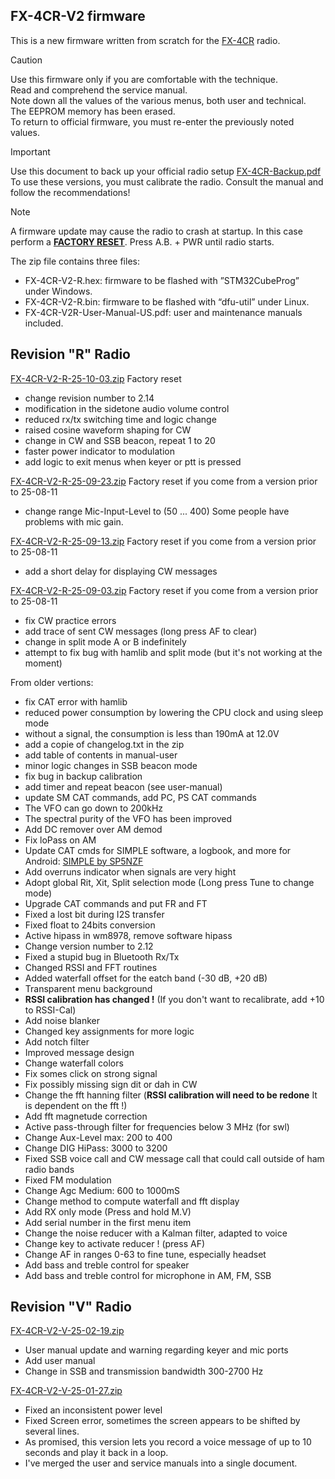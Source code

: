 ## FX-4CR-V2 firmware
This is a new firmware written from scratch for the [FX-4CR](https://bg2fx.com) radio.<br>

>[!CAUTION]
Use this firmware only if you are comfortable with the technique.<br>
Read and comprehend the service manual.<br>
Note down all the values of the various menus, both user and technical.<br>
The EEPROM memory has been erased.<br>
To return to official firmware, you must re-enter the previously noted values.

>[!IMPORTANT]
Use this document to back up your official radio setup
[FX-4CR-Backup.pdf](https://github.com/user-attachments/files/19410636/FX-4CR-Backup.pdf)
<br>To use these versions, you must calibrate the radio. Consult the manual and follow the recommendations!

>[!NOTE]
A firmware update may cause the radio to crash at startup.
In this case perform a <ins><b>FACTORY RESET</b></ins>. Press A.B. + PWR until radio starts.

The zip file contains three files:
- FX-4CR-V2-R.hex: firmware to be flashed with ”STM32CubeProg” under Windows.
- FX-4CR-V2-R.bin: firmware to be flashed with “dfu-util” under Linux.
- FX-4CR-V2R-User-Manual-US.pdf: user and maintenance manuals included.

## Revision "R" Radio
[FX-4CR-V2-R-25-10-03.zip](https://github.com/user-attachments/files/22683244/FX-4CR-V2-R-25-10-03.zip) Factory reset
- change revision number to 2.14
- modification in the sidetone audio volume control
- reduced rx/tx switching time and logic change
- raised cosine waveform shaping for CW
- change in CW and SSB beacon, repeat 1 to 20
- faster power indicator to modulation
- add logic to exit menus when keyer or ptt is pressed

[FX-4CR-V2-R-25-09-23.zip](https://github.com/user-attachments/files/22500009/FX-4CR-V2-R-25-09-23.zip) Factory reset if you come from a version prior to 25-08-11
- change range Mic-Input-Level to (50 ... 400) Some people have problems with mic gain.

[FX-4CR-V2-R-25-09-13.zip](https://github.com/user-attachments/files/22311808/FX-4CR-V2-R-25-09-13.zip) Factory reset if you come from a version prior to 25-08-11
- add a short delay for displaying CW messages

[FX-4CR-V2-R-25-09-03.zip](https://github.com/user-attachments/files/22123386/FX-4CR-V2-R-25-09-03.zip) Factory reset if you come from a version prior to 25-08-11
- fix CW practice errors
- add trace of sent CW messages (long press AF to clear)
- change in split mode A or B indefinitely
- attempt to fix bug with hamlib and split mode (but it's not working at the moment)

From older vertions:
- fix CAT error with hamlib
- reduced power consumption by lowering the CPU clock and using sleep mode
- without a signal, the consumption is less than 190mA at 12.0V
- add a copie of changelog.txt in the zip
- add table of contents in manual-user
- minor logic changes in SSB beacon mode
- fix bug in backup calibration
- add timer and repeat beacon (see user-manual)
- update SM CAT commands, add PC, PS CAT commands
- The VFO can go down to 200kHz
- The spectral purity of the VFO has been improved
- Add DC remover over AM demod
- Fix loPass on AM
- Update CAT cmds for SIMPLE software, a logbook, and more for Android: [SIMPLE by SP5NZF](https://sites.google.com/view/9h48sqc6ygs8c3kx9pg2/home)
- Add overruns indicator when signals are very hight
- Adopt global Rit, Xit, Split selection mode (Long press Tune to change mode)
- Upgrade CAT commands and put FR and FT
- Fixed a lost bit during I2S transfer
- Fixed float to 24bits conversion
- Active hipass in wm8978, remove software hipass
- Change version number to 2.12
- Fixed a stupid bug in Bluetooth Rx/Tx
- Changed RSSI and FFT routines
- Added waterfall offset for the eatch band (-30 dB, +20 dB)
- Transparent menu background
- <b>RSSI calibration has changed !</b> (If you don't want to recalibrate, add +10 to RSSI-Cal)
- Add noise blanker
- Changed key assignments for more logic
- Add notch filter
- Improved message design
- Change waterfall colors
- Fix somes click on strong signal
- Fix possibly missing sign dit or dah in CW
- Change the fft hanning filter (<b>RSSI calibration will need to be redone</b> It is dependent on the fft !)
- Add fft magnetude correction
- Active pass-through filter for frequencies below 3 MHz (for swl)
- Change Aux-Level max: 200 to 400
- Change DIG HiPass: 3000 to 3200
- Fixed SSB voice call and CW message call that could call outside of ham radio bands
- Fixed FM modulation
- Change Agc Medium: 600 to 1000mS
- Change method to compute waterfall and fft display
- Add RX only mode (Press and hold M.V)
- Add serial number in the first menu item
- Change the noise reducer with a Kalman filter, adapted to voice
- Change key to activate reducer ! (press AF)
- Change AF in ranges 0-63 to fine tune, especially headset
- Add bass and treble control for speaker
- Add bass and treble control for microphone in AM, FM, SSB


## Revision "V" Radio
[FX-4CR-V2-V-25-02-19.zip](https://github.com/user-attachments/files/19410620/FX-4CR-V2-V-25-02-19.zip)
+ User manual update and warning regarding keyer and mic ports
+ Add user manual
+ Change in SSB and transmission bandwidth 300-2700 Hz

[FX-4CR-V2-V-25-01-27.zip](https://github.com/user-attachments/files/19410621/FX-4CR-V2-V-25-01-27.zip)
- Fixed an inconsistent power level
- Fixed Screen error, sometimes the screen appears to be shifted by several lines.
- As promised, this version lets you record a voice message of up to 10 seconds and play it back in a loop.
- I've merged the user and service manuals into a single document.
